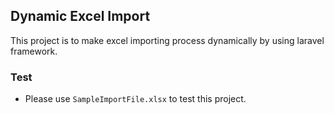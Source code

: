 ## Dynamic Excel Import

This project is to make excel importing process dynamically by using laravel framework.

### Test
- Please use `SampleImportFile.xlsx` to test this project.
